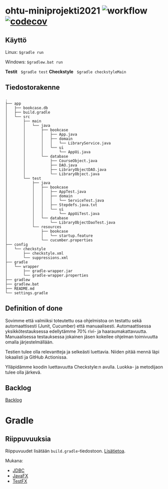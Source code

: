 # ohtu-miniprojekti2021 ![workflow](https://github.com/nothros/ohtu-miniprojekti2021/actions/workflows/main.yml/badge.svg) [![codecov](https://codecov.io/gh/nothros/ohtu-miniprojekti2021/branch/main/graph/badge.svg?token=T5B64DEFPH)](https://codecov.io/gh/nothros/ohtu-miniprojekti2021)

## Käyttö

Linux: ```$gradle run```

Windows: ``` $gradlew.bat run ```

**Testit** ``` $gradle test```
**Checkstyle** ``` $gradle checkstyleMain```

## Tiedostorakenne
```
.
├── app
│   ├── bookcase.db
│   ├── build.gradle
│   └── src
│       ├── main
│       │   └── java
│       │       ├── bookcase
│       │       │   ├── App.java
│       │       │   ├── domain
│       │       │   │   └── LibraryService.java
│       │       │   └── ui
│       │       │       └── AppUi.java
│       │       └── database
│       │           ├── CourseObject.java
│       │           ├── DAO.java
│       │           ├── LibraryObjectDAO.java
│       │           └── LibraryObject.java
│       └── test
│           ├── java
│           │   ├── bookcase
│           │   │   ├── AppTest.java
│           │   │   ├── domain
│           │   │   │   └── ServiceTest.java
│           │   │   ├── Stepdefs.java.txt
│           │   │   └── ui
│           │   │       └── AppUiTest.java
│           │   └── database
│           │       └── LibraryObjectDaoTest.java
│           └── resources
│               ├── bookcase
│               │   └── startup.feature
│               └── cucumber.properties
├── config
│   └── checkstyle
│       ├── checkstyle.xml
│       └── suppressions.xml
├── gradle
│   └── wrapper
│       ├── gradle-wrapper.jar
│       └── gradle-wrapper.properties
├── gradlew
├── gradlew.bat
├── README.md
└── settings.gradle
```

## Definition of done

Sovimme että valmiiksi toteutettu osa ohjelmistoa on testattu sekä automaattisesti (Junit, Cucumber) että manuaalisesti. Automaattisessa yksikkötestauksessa edellytämme 70% rivi- ja haaraumakattavuutta. Manuaalisessa testauksessa jokainen jäsen kokeilee ohjelman toimivuutta omalla järjestelmällään.

Testien tulee olla relevantteja ja selkeästi luettavia. Niiden pitää mennä läpi lokaalisti ja GitHub Actionissa.

Ylläpidämme koodin luettavuutta Checkstyle:n avulla. Luokka- ja metodijaon tulee olla järkevä.

## Backlog

[Backlog](https://docs.google.com/spreadsheets/d/1Mqu61MkBKXb47hqxVo3GOnbK3Os7-lqfA4JLydHTWgk/edit?usp=sharing)

# Gradle

## Riippuvuuksia
Riippuvuudet lisätään ```build.gradle```-tiedostoon. [Lisätietoa](https://docs.gradle.org/current/userguide/dependency_management_for_java_projects.html).

Mukana:
- [JDBC](https://github.com/xerial/sqlite-jdbc)
- [JavaFX](https://openjfx.io/)
- [TestFX](https://github.com/TestFX/TestFX)